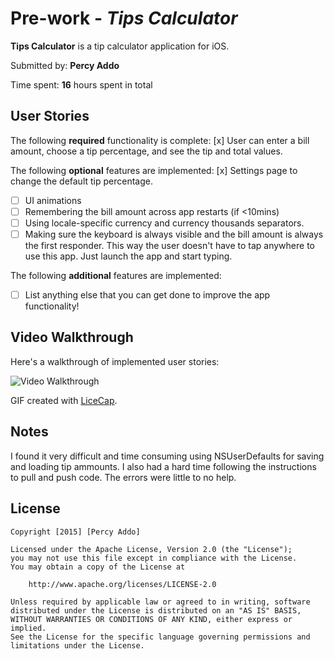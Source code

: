 
# Pre-work - *Tips Calculator*

**Tips Calculator** is a tip calculator application for iOS.

Submitted by: **Percy Addo**

Time spent: **16** hours spent in total

## User Stories

The following **required** functionality is complete:
[x] User can enter a bill amount, choose a tip percentage, and see the tip and total values.

The following **optional** features are implemented:
[x] Settings page to change the default tip percentage.
* [ ] UI animations
* [ ] Remembering the bill amount across app restarts (if <10mins)
* [ ] Using locale-specific currency and currency thousands separators.
* [ ] Making sure the keyboard is always visible and the bill amount is always the first responder. This way the user doesn't have to tap anywhere to use this app. Just launch the app and start typing.

The following **additional** features are implemented:

- [ ] List anything else that you can get done to improve the app functionality!

## Video Walkthrough 

Here's a walkthrough of implemented user stories:

<img src='http://i.imgur.com/K200n5q.gifv' title='Tips Calculator' width='' alt='Video Walkthrough' />

GIF created with [LiceCap](http://www.cockos.com/licecap/).

## Notes

I found it very difficult and time consuming using NSUserDefaults for saving and loading tip ammounts. I also had a hard time following the instructions to pull and push code. The errors were little to no help. 

## License

    Copyright [2015] [Percy Addo]

    Licensed under the Apache License, Version 2.0 (the "License");
    you may not use this file except in compliance with the License.
    You may obtain a copy of the License at

        http://www.apache.org/licenses/LICENSE-2.0

    Unless required by applicable law or agreed to in writing, software
    distributed under the License is distributed on an "AS IS" BASIS,
    WITHOUT WARRANTIES OR CONDITIONS OF ANY KIND, either express or implied.
    See the License for the specific language governing permissions and
    limitations under the License.
